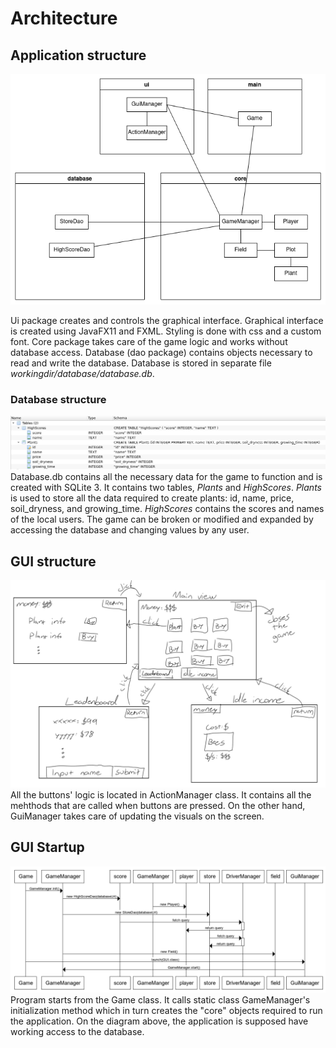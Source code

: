 # Architecture
## Application structure
![Class Diagram](./class_diagram.png)

Ui package creates and controls the graphical interface. Graphical interface is created using JavaFX11 and FXML. Styling is done with css and a custom font. Core package takes care of the game logic and works without database access. Database (dao package) contains objects necessary to read and write the database. Database is stored in separate file *workingdir/database/database.db*.

### Database structure
![Database](./database.png)
Database.db contains all the necessary data for the game to function and is created with SQLite 3. It contains two tables, *Plants* and *HighScores*. *Plants* is used to store all the data required to create plants: id, name, price, soil_dryness, and growing_time. *HighScores* contains the scores and names of the local users. The game can be broken or modified and expanded by accessing the database and changing values by any user.

## GUI structure
![GUI](./gui.png)
All the buttons' logic is located in ActionManager class. It contains all the mehthods that are called when buttons are pressed. On the other hand, GuiManager takes care of updating the visuals on the screen.

## GUI Startup
![Startup Diagram](./startup.png)\
Program starts from the Game class. It calls static class GameManager's initialization method which in turn creates the "core" objects required to run the application. On the diagram above, the application is supposed have working access to the database.

